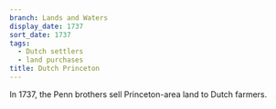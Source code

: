 ```yaml
---
branch: Lands and Waters
display_date: 1737
sort_date: 1737
tags:
  - Dutch settlers
  - land purchases
title: Dutch Princeton
---
```


In 1737, the Penn brothers sell Princeton-area land to Dutch farmers.
